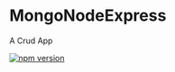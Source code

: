 # MongoNodeExpress
A Crud App

[![npm version](https://badge.fury.io/js/npm.svg)](https://badge.fury.io/js/npm)

